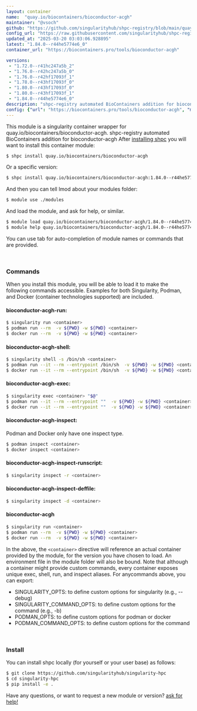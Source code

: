 ```yaml
---
layout: container
name:  "quay.io/biocontainers/bioconductor-acgh"
maintainer: "@vsoch"
github: "https://github.com/singularityhub/shpc-registry/blob/main/quay.io/biocontainers/bioconductor-acgh/container.yaml"
config_url: "https://raw.githubusercontent.com/singularityhub/shpc-registry/main/quay.io/biocontainers/bioconductor-acgh/container.yaml"
updated_at: "2025-03-20 03:03:06.928895"
latest: "1.84.0--r44he5774e6_0"
container_url: "https://biocontainers.pro/tools/bioconductor-acgh"

versions:
 - "1.72.0--r41hc247a5b_2"
 - "1.76.0--r42hc247a5b_0"
 - "1.76.0--r42hf17093f_1"
 - "1.78.0--r43hf17093f_0"
 - "1.80.0--r43hf17093f_0"
 - "1.80.0--r43hf17093f_1"
 - "1.84.0--r44he5774e6_0"
description: "shpc-registry automated BioContainers addition for bioconductor-acgh"
config: {"url": "https://biocontainers.pro/tools/bioconductor-acgh", "maintainer": "@vsoch", "description": "shpc-registry automated BioContainers addition for bioconductor-acgh", "latest": {"1.84.0--r44he5774e6_0": "sha256:83fdf221b8ea44dec6fb36eaa4e4beea521ab69f0239cc8ddab944ef47001365"}, "tags": {"1.72.0--r41hc247a5b_2": "sha256:54c79a871b3ecc03fd410be5b0657ede25657bc808229653fe5eee65986988a9", "1.76.0--r42hc247a5b_0": "sha256:b60ea47b739b76ba4a4bc5c27e5362bfd840047d095dc586a65b7a3ccd5d81ac", "1.76.0--r42hf17093f_1": "sha256:3c3874fb88a818927f8f359bd19df27e0a31315484e44dcef1662d2092397080", "1.78.0--r43hf17093f_0": "sha256:a598a6e48cb584e22d11aef945339086df88f5a25d1cce606bc291793b101ce1", "1.80.0--r43hf17093f_0": "sha256:cd5af33acddb070000c06da38419ef93431a3d3a33f891969692f17fa9404cf2", "1.80.0--r43hf17093f_1": "sha256:62f25c5fb9e2e748bdee07e705f30134ce5bae7ce7603a04fe4ebbdfba23e7f8", "1.84.0--r44he5774e6_0": "sha256:83fdf221b8ea44dec6fb36eaa4e4beea521ab69f0239cc8ddab944ef47001365"}, "docker": "quay.io/biocontainers/bioconductor-acgh"}
---
```


This module is a singularity container wrapper for quay.io/biocontainers/bioconductor-acgh.
shpc-registry automated BioContainers addition for bioconductor-acgh
After [installing shpc](#install) you will want to install this container module:


```bash
$ shpc install quay.io/biocontainers/bioconductor-acgh
```

Or a specific version:

```bash
$ shpc install quay.io/biocontainers/bioconductor-acgh:1.84.0--r44he5774e6_0
```

And then you can tell lmod about your modules folder:

```bash
$ module use ./modules
```

And load the module, and ask for help, or similar.

```bash
$ module load quay.io/biocontainers/bioconductor-acgh/1.84.0--r44he5774e6_0
$ module help quay.io/biocontainers/bioconductor-acgh/1.84.0--r44he5774e6_0
```

You can use tab for auto-completion of module names or commands that are provided.

<br>

### Commands

When you install this module, you will be able to load it to make the following commands accessible.
Examples for both Singularity, Podman, and Docker (container technologies supported) are included.

#### bioconductor-acgh-run:

```bash
$ singularity run <container>
$ podman run --rm  -v ${PWD} -w ${PWD} <container>
$ docker run --rm  -v ${PWD} -w ${PWD} <container>
```

#### bioconductor-acgh-shell:

```bash
$ singularity shell -s /bin/sh <container>
$ podman run --it --rm --entrypoint /bin/sh  -v ${PWD} -w ${PWD} <container>
$ docker run --it --rm --entrypoint /bin/sh  -v ${PWD} -w ${PWD} <container>
```

#### bioconductor-acgh-exec:

```bash
$ singularity exec <container> "$@"
$ podman run --it --rm --entrypoint ""  -v ${PWD} -w ${PWD} <container> "$@"
$ docker run --it --rm --entrypoint ""  -v ${PWD} -w ${PWD} <container> "$@"
```

#### bioconductor-acgh-inspect:

Podman and Docker only have one inspect type.

```bash
$ podman inspect <container>
$ docker inspect <container>
```

#### bioconductor-acgh-inspect-runscript:

```bash
$ singularity inspect -r <container>
```

#### bioconductor-acgh-inspect-deffile:

```bash
$ singularity inspect -d <container>
```



#### bioconductor-acgh

```bash
$ singularity run <container>
$ podman run --rm  -v ${PWD} -w ${PWD} <container>
$ docker run --rm  -v ${PWD} -w ${PWD} <container>
```


In the above, the `<container>` directive will reference an actual container provided
by the module, for the version you have chosen to load. An environment file in the
module folder will also be bound. Note that although a container
might provide custom commands, every container exposes unique exec, shell, run, and
inspect aliases. For anycommands above, you can export:

 - SINGULARITY_OPTS: to define custom options for singularity (e.g., --debug)
 - SINGULARITY_COMMAND_OPTS: to define custom options for the command (e.g., -b)
 - PODMAN_OPTS: to define custom options for podman or docker
 - PODMAN_COMMAND_OPTS: to define custom options for the command

<br>

### Install

You can install shpc locally (for yourself or your user base) as follows:

```bash
$ git clone https://github.com/singularityhub/singularity-hpc
$ cd singularity-hpc
$ pip install -e .
```

Have any questions, or want to request a new module or version? [ask for help!](https://github.com/singularityhub/singularity-hpc/issues)